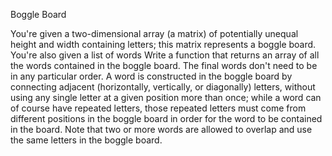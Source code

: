 Boggle Board

You're given a two-dimensional array (a matrix) of potentially unequal height and width containing letters; this matrix represents a boggle board. You're also given a list of words
Write a function that returns an array of all the words contained in the boggle board. The final words don't need to be in any particular order.
A word is constructed in the boggle board by connecting adjacent (horizontally, vertically, or diagonally) letters, without using any single letter at a given position more than once; while a word can of course have repeated letters, those repeated letters must come from different positions in the boggle board in order for the word to be contained in the board. Note that two or more words are allowed to overlap and use the same letters in the boggle board.
